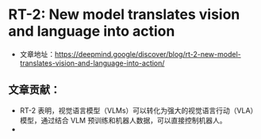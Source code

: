 # RT-2: New model translates vision and language into action
- 文章地址：https://deepmind.google/discover/blog/rt-2-new-model-translates-vision-and-language-into-action/

## 文章贡献：
- RT-2 表明，视觉语言模型（VLMs）可以转化为强大的视觉语言行动（VLA）模型，通过结合 VLM 预训练和机器人数据，可以直接控制机器人。
- 
